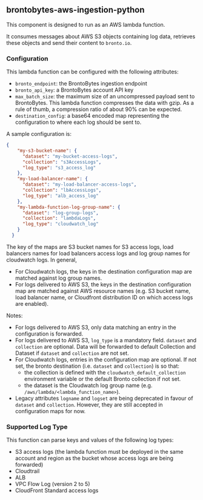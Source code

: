## brontobytes-aws-ingestion-python

This component is designed to run as an AWS lambda function.

It consumes messages about AWS S3 objects containing log data, retrieves these objects and send their content to 
`bronto.io`.

### Configuration

This lambda function can be configured with the following attributes:

- `bronto_endpoint`: the BrontoBytes ingestion endpoint
- `bronto_api_key`: a BrontoBytes account API key
- `max_batch_size`: the maximum size of an uncompressed payload sent to BrontoBytes. This lambda function compresses 
the data with gzip. As a rule of thumb, a compression ratio of about 90% can be expected.
- `destination_config`: a base64 encoded map representing the configuration to where each log should be sent to. 

A sample configuration is:
```json
{
    "my-s3-bucket-name": {
      "dataset": "my-bucket-access-logs",
      "collection": "s3AccessLogs",
      "log_type": "s3_access_log"
    },
    "my-load-balancer-name": {
      "dataset": "my-load-balancer-access-logs",
      "collection": "lbAccessLogs",
      "log_type": "alb_access_log"
    },
    "my-lambda-function-log-group-name": {
      "dataset": "log-group-logs",
      "collection": "lambdaLogs",
      "log_type": "cloudwatch_log"
    }
  }
```
The key of the maps are S3 bucket names for S3 access logs, 
load balancers names for load balancers access logs and log group names for cloudwatch logs. In general, 
- For Cloudwatch logs, the keys in the destination configuration map are matched against log group names.
- For logs delivered to AWS S3, the keys in the destination configuration map are matched against AWS 
resource names (e.g. S3 bucket name, load balancer name, or Cloudfront distribution ID on which access logs are enabled).

Notes:

- For logs delivered to AWS S3, only data matching an entry in the configuration is forwarded.
- For logs delivered to AWS S3, `log_type` is a mandatory field. `dataset` and `collection` are optional. Data will be 
forwarded to default Collection and Dataset if `dataset` and `collection` are not set.
- For Cloudwatch logs, entries in the configuration map are optional. If not set, the bronto destination 
(i.e. `dataset` and `collection`) is so that:  
  - the collection is defined with the `cloudwatch_default_collection` environment variable or the default Bronto 
  collection if not set.
  - the dataset is the Cloudwatch log group name (e.g. `/aws/lambda/<lambda_function_name>`).
- Legacy attributes `logname` and `logset` are being deprecated in favour of `dataset` and `collection`. However, they
are still accepted in configuration maps for now.

### Supported Log Type

This function can parse keys and values of the following log types:
- S3 access logs (the lambda function must be deployed in the same account and region as the bucket whose access 
logs are being forwarded)
- Cloudtrail
- ALB
- VPC Flow Log (version 2 to 5)
- CloudFront Standard access logs
